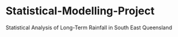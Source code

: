 # Statistical-Modelling-Project
Statistical Analysis of Long-Term Rainfall in South East Queensland
